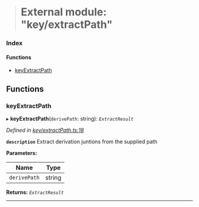 > # External module: "key/extractPath"

### Index

#### Functions

* [keyExtractPath](_key_extractpath_.md#keyextractpath)

## Functions

###  keyExtractPath

▸ **keyExtractPath**(`derivePath`: string): *`ExtractResult`*

*Defined in [key/extractPath.ts:18](https://github.com/polkadot-js/common/blob/0021731/packages/util-crypto/src/key/extractPath.ts#L18)*

**`description`** Extract derivation juntions from the supplied path

**Parameters:**

Name | Type |
------ | ------ |
`derivePath` | string |

**Returns:** *`ExtractResult`*

___